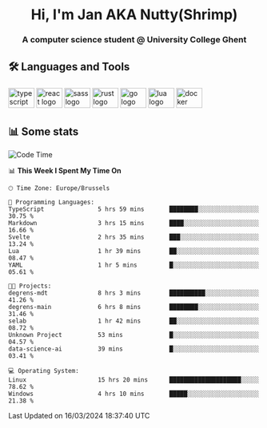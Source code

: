 <h1 align="center">Hi, I'm Jan AKA Nutty(Shrimp)</h1>
<h3 align="center">A computer science student @ University College Ghent</h3>

<h2 align="left">🛠️ Languages and Tools</h2>

###

<div align="left">
  <img src="https://cdn.jsdelivr.net/gh/devicons/devicon/icons/typescript/typescript-original.svg" height="40" width="52" alt="typescript logo"  />
  <img src="https://cdn.jsdelivr.net/gh/devicons/devicon/icons/react/react-original.svg" height="40" width="52" alt="react logo"  />
  <img src="https://cdn.jsdelivr.net/gh/devicons/devicon/icons/sass/sass-original.svg" height="40" width="52" alt="sass logo"  />
  <img src="https://cdn.jsdelivr.net/gh/devicons/devicon@latest/icons/rust/rust-original.svg" height="40" width="52" alt="rust logo" />
  <img src="https://cdn.jsdelivr.net/gh/devicons/devicon/icons/go/go-original.svg" height="40" width="52" alt="go logo"  />
  <img src="https://cdn.jsdelivr.net/gh/devicons/devicon/icons/lua/lua-original.svg" height="40" width="52" alt="lua logo"  />
  <img src="https://cdn.jsdelivr.net/gh/devicons/devicon/icons/docker/docker-original.svg" height="40" width="52" alt="docker logo"  />
</div>

<h2>📊 Some stats</h2>

<!--START_SECTION:waka-->
![Code Time](http://img.shields.io/badge/Code%20Time-4%2C276%20hrs%203%20mins-blue)

📊 **This Week I Spent My Time On** 

```text
🕑︎ Time Zone: Europe/Brussels

💬 Programming Languages: 
TypeScript               5 hrs 59 mins       ████████░░░░░░░░░░░░░░░░░   30.75 % 
Markdown                 3 hrs 15 mins       ████░░░░░░░░░░░░░░░░░░░░░   16.66 % 
Svelte                   2 hrs 35 mins       ███░░░░░░░░░░░░░░░░░░░░░░   13.24 % 
Lua                      1 hr 39 mins        ██░░░░░░░░░░░░░░░░░░░░░░░   08.47 % 
YAML                     1 hr 5 mins         █░░░░░░░░░░░░░░░░░░░░░░░░   05.61 % 

🐱‍💻 Projects: 
degrens-mdt              8 hrs 3 mins        ██████████░░░░░░░░░░░░░░░   41.26 % 
degrens-main             6 hrs 8 mins        ████████░░░░░░░░░░░░░░░░░   31.46 % 
selab                    1 hr 42 mins        ██░░░░░░░░░░░░░░░░░░░░░░░   08.72 % 
Unknown Project          53 mins             █░░░░░░░░░░░░░░░░░░░░░░░░   04.57 % 
data-science-ai          39 mins             █░░░░░░░░░░░░░░░░░░░░░░░░   03.41 % 

💻 Operating System: 
Linux                    15 hrs 20 mins      ████████████████████░░░░░   78.62 % 
Windows                  4 hrs 10 mins       █████░░░░░░░░░░░░░░░░░░░░   21.38 % 
```


 Last Updated on 16/03/2024 18:37:40 UTC
<!--END_SECTION:waka-->
